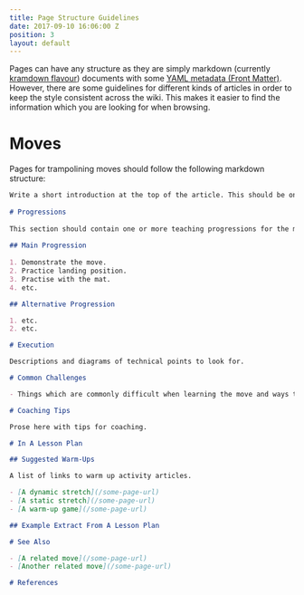 ```yaml
---
title: Page Structure Guidelines
date: 2017-09-10 16:06:00 Z
position: 3
layout: default
---
```


Pages can have any structure as they are simply markdown (currently [kramdown flavour](https://kramdown.gettalong.org/quickref.html)) documents with some [YAML metadata (Front Matter)](https://jekyllrb.com/docs/frontmatter/). However, there are some guidelines for different kinds of articles in order to keep the style consistent across the wiki. This makes it easier to find the information which you are looking for when browsing.

# Moves

Pages for trampolining moves should follow the following markdown structure:

```markdown
Write a short introduction at the top of the article. This should be one or more sentences summarising the page.
    
# Progressions
    
This section should contain one or more teaching progressions for the move.
    
## Main Progression
    
1. Demonstrate the move.
2. Practice landing position.
3. Practise with the mat.
4. etc.

## Alternative Progression

1. etc.
2. etc.

# Execution

Descriptions and diagrams of technical points to look for.

# Common Challenges

- Things which are commonly difficult when learning the move and ways to work on improving them.

# Coaching Tips

Prose here with tips for coaching.

# In A Lesson Plan

## Suggested Warm-Ups

A list of links to warm up activity articles.

- [A dynamic stretch](/some-page-url)
- [A static stretch](/some-page-url)
- [A warm-up game](/some-page-url)

## Example Extract From A Lesson Plan

# See Also

- [A related move](/some-page-url)
- [Another related move](/some-page-url)

# References



```   